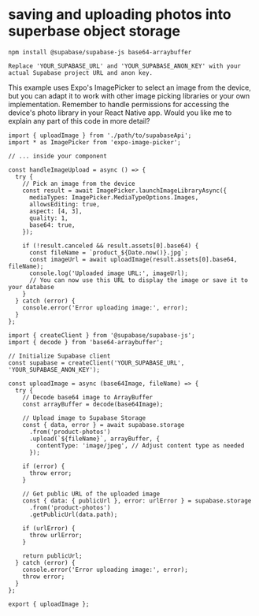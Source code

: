 # saving and uploading photos into superbase object storage

```
npm install @supabase/supabase-js base64-arraybuffer
```

`Replace 'YOUR_SUPABASE_URL' and 'YOUR_SUPABASE_ANON_KEY' with your actual Supabase project URL and anon key.`

This example uses Expo's ImagePicker to select an image from the device, but you can adapt it to work with other image picking libraries or your own implementation.
Remember to handle permissions for accessing the device's photo library in your React Native app.
Would you like me to explain any part of this code in more detail?
```
import { uploadImage } from './path/to/supabaseApi';
import * as ImagePicker from 'expo-image-picker';

// ... inside your component

const handleImageUpload = async () => {
  try {
    // Pick an image from the device
    const result = await ImagePicker.launchImageLibraryAsync({
      mediaTypes: ImagePicker.MediaTypeOptions.Images,
      allowsEditing: true,
      aspect: [4, 3],
      quality: 1,
      base64: true,
    });

    if (!result.canceled && result.assets[0].base64) {
      const fileName = `product_${Date.now()}.jpg`;
      const imageUrl = await uploadImage(result.assets[0].base64, fileName);
      console.log('Uploaded image URL:', imageUrl);
      // You can now use this URL to display the image or save it to your database
    }
  } catch (error) {
    console.error('Error uploading image:', error);
  }
};
```

```
import { createClient } from '@supabase/supabase-js';
import { decode } from 'base64-arraybuffer';

// Initialize Supabase client
const supabase = createClient('YOUR_SUPABASE_URL', 'YOUR_SUPABASE_ANON_KEY');

const uploadImage = async (base64Image, fileName) => {
  try {
    // Decode base64 image to ArrayBuffer
    const arrayBuffer = decode(base64Image);

    // Upload image to Supabase Storage
    const { data, error } = await supabase.storage
      .from('product-photos')
      .upload(`${fileName}`, arrayBuffer, {
        contentType: 'image/jpeg', // Adjust content type as needed
      });

    if (error) {
      throw error;
    }

    // Get public URL of the uploaded image
    const { data: { publicUrl }, error: urlError } = supabase.storage
      .from('product-photos')
      .getPublicUrl(data.path);

    if (urlError) {
      throw urlError;
    }

    return publicUrl;
  } catch (error) {
    console.error('Error uploading image:', error);
    throw error;
  }
};

export { uploadImage };
```